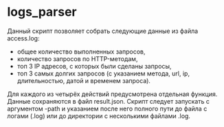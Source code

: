# logs_parser
Данный скрипт позволяет собрать следующие данные из файла access.log:
- общее количество выполненных запросов,
- количество запросов по HTTP-методам,
- топ 3 IP адресов, с которых были сделаны запросы,
- топ 3 самых долгих запросов (с указанием метода, url, ip, длительностью, датой и временем запроса).

Для каждого из четырёх действий предусмотрена отдельная функция.
Данные сохраняются в файл result.json.
Скрипт следует запускать с аргументом -path и указанием после него полного пути до файла с логами (.log) или 
до директории с несколькими файлами .log.
